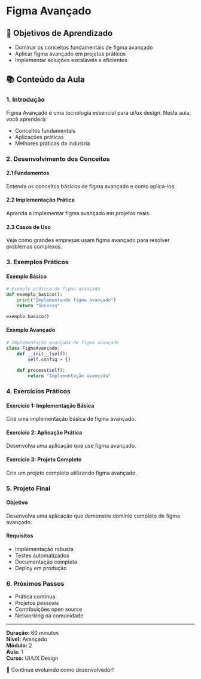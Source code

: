 # Figma Avançado

## 🎯 Objetivos de Aprendizado
- Dominar os conceitos fundamentais de figma avançado
- Aplicar figma avançado em projetos práticos
- Implementar soluções escaláveis e eficientes

## 📚 Conteúdo da Aula

### 1. Introdução
Figma Avançado é uma tecnologia essencial para ui/ux design. Nesta aula, você aprenderá:

- Conceitos fundamentais
- Aplicações práticas
- Melhores práticas da indústria

### 2. Desenvolvimento dos Conceitos

#### 2.1 Fundamentos
Entenda os conceitos básicos de figma avançado e como aplicá-los.

#### 2.2 Implementação Prática
Aprenda a implementar figma avançado em projetos reais.

#### 2.3 Casos de Uso
Veja como grandes empresas usam figma avançado para resolver problemas complexos.

### 3. Exemplos Práticos

#### Exemplo Básico
```python
# Exemplo prático de figma avançado
def exemplo_basico():
    print("Implementando figma avançado")
    return "Sucesso"

exemplo_basico()
```

#### Exemplo Avançado
```python
# Implementação avançada de figma avançado
class FigmaAvançado:
    def __init__(self):
        self.config = {}
    
    def process(self):
        return "Implementação avançada"
```

### 4. Exercícios Práticos

#### Exercício 1: Implementação Básica
Crie uma implementação básica de figma avançado.

#### Exercício 2: Aplicação Prática
Desenvolva uma aplicação que use figma avançado.

#### Exercício 3: Projeto Completo
Crie um projeto completo utilizando figma avançado.

### 5. Projeto Final

#### Objetivo
Desenvolva uma aplicação que demonstre domínio completo de figma avançado.

#### Requisitos
- Implementação robusta
- Testes automatizados
- Documentação completa
- Deploy em produção

### 6. Próximos Passos

- Prática contínua
- Projetos pessoais
- Contribuições open source
- Networking na comunidade

---

**Duração:** 60 minutos  
**Nível:** Avançado  
**Módulo:** 2  
**Aula:** 1  
**Curso:** UI/UX Design

🎉 Continue evoluindo como desenvolvedor!
